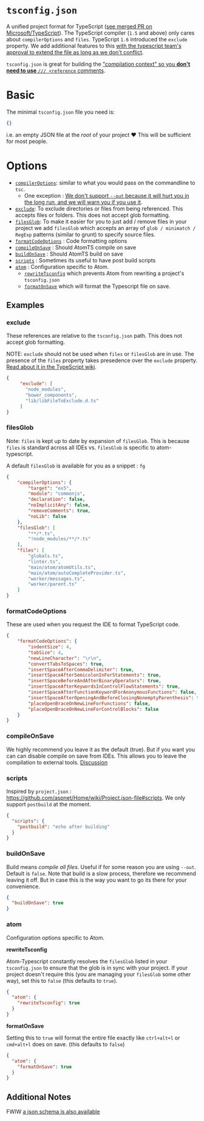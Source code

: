 # `tsconfig.json`
A unified project format for TypeScript ([see merged PR on Microsoft/TypeScript](https://github.com/Microsoft/TypeScript/pull/1692)). The TypeScript compiler (`1.5` and above) only cares about `compilerOptions` and `files`. TypeScript `1.6` introduced the `exclude` property. We add additional features to this [with the typescript team's approval to extend the file as long as we don't conflict](https://github.com/Microsoft/TypeScript/issues/1955).

`tsconfig.json` is great for building the ["compilation context" so you **don't need to use** `/// <reference` comments](http://blog.icanmakethiswork.io/2015/02/hey-tsconfigjson-where-have-you-been.html).

# Basic
The minimal `tsconfig.json` file you need is:
```json
{}
```
i.e. an empty JSON file at the *root* of your project :heart: This will be sufficient for most people.

# Options

* [`compilerOptions`](https://github.com/TypeStrong/atom-typescript/blob/e2fa67c4715189b71430f766ed9a92d9fb3255f9/lib/main/tsconfig/tsconfig.ts#L8-L35): similar to what you would pass on the commandline to `tsc`.
  * One exception : [We don't support `--out` because it will hurt you in the long run, and we will warn you if you use it](https://github.com/TypeStrong/atom-typescript/blob/master/docs/out.md).
* [`exclude`](https://github.com/TypeStrong/atom-typescript/blob/master/docs/tsconfig.md#exclude): To exclude directories or files from being referenced. This accepts files or folders. This does not accept glob formatting.
* [`filesGlob`](https://github.com/TypeStrong/atom-typescript/blob/master/docs/tsconfig.md#filesglob): To make it easier for you to just add / remove files in your project we add `filesGlob` which accepts an array of `glob / minimatch / RegExp` patterns (similar to grunt) to specify source files.
* [`formatCodeOptions`](https://github.com/TypeStrong/atom-typescript/blob/master/docs/tsconfig.md#formatcodeoptions) : Code formatting options
* [`compileOnSave`](https://github.com/TypeStrong/atom-typescript/blob/master/docs/tsconfig.md#compileonsave) : Should AtomTS compile on save
* [`buildOnSave`](https://github.com/TypeStrong/atom-typescript/blob/master/docs/tsconfig.md#buildonsave) : Should AtomTS build on save
* [`scripts`](https://github.com/TypeStrong/atom-typescript/blob/master/docs/tsconfig.md#scripts) : Sometimes its useful to have post build scripts
* [`atom`](https://github.com/TypeStrong/atom-typescript/blob/master/docs/tsconfig.md#atom) : Configuration specific to Atom.
  * [`rewriteTsconfig`](https://github.com/TypeStrong/atom-typescript/blob/master/docs/tsconfig.md#rewriteTsconfig) which prevents Atom from rewriting a project's `tsconfig.json`
  * [`formatOnSave`](https://github.com/TypeStrong/atom-typescript/blob/master/docs/tsconfig.md#formatOnSave) which will format the Typescript file on save.

## Examples

### exclude
These references are relative to the `tsconfig.json` path. This does not accept glob formatting.

NOTE: `exclude` should not be used when `files` or `filesGlob` are in use. The presence of the `files` property takes presedence over the `exclude` property. [Read about it in the TypeScript wiki](https://github.com/Microsoft/TypeScript/wiki/tsconfig.json#details).

```json
{
     "exclude": [
       "node_modules",
       "bower_components",
       "lib/libFileToExclude.d.ts"
     ]
}
```

### filesGlob

Note: `files` is kept up to date by expansion of `filesGlob`.  This is because `files` is standard across all IDEs vs. `filesGlob` is specific to atom-typescript.

A default `filesGlob` is available for you as a snippet : `fg`

```json
{
    "compilerOptions": {
        "target": "es5",
        "module": "commonjs",
        "declaration": false,
        "noImplicitAny": false,
        "removeComments": true,
        "noLib": false
    },
    "filesGlob": [
        "**/*.ts",
        "!node_modules/**/*.ts"
    ],
    "files": [
        "globals.ts",
        "linter.ts",
        "main/atom/atomUtils.ts",
        "main/atom/autoCompleteProvider.ts",
        "worker/messages.ts",
        "worker/parent.ts"
    ]
}
```

### formatCodeOptions
These are used when you request the IDE to format TypeScript code.

```json
{
    "formatCodeOptions": {
        "indentSize": 4,
        "tabSize": 4,
        "newLineCharacter": "\r\n",
        "convertTabsToSpaces": true,
        "insertSpaceAfterCommaDelimiter": true,
        "insertSpaceAfterSemicolonInForStatements": true,
        "insertSpaceBeforeAndAfterBinaryOperators": true,
        "insertSpaceAfterKeywordsInControlFlowStatements": true,
        "insertSpaceAfterFunctionKeywordForAnonymousFunctions": false,
        "insertSpaceAfterOpeningAndBeforeClosingNonemptyParenthesis": false,
        "placeOpenBraceOnNewLineForFunctions": false,
        "placeOpenBraceOnNewLineForControlBlocks": false
    }
}
```

### compileOnSave
We highly recommend you leave it as the default (true). But if you want you can can disable compile on save from IDEs. This allows you to leave the compilation to external tools. [Discussion](https://github.com/Microsoft/TypeScript/issues/2326)

### scripts
Inspired by `project.json` : https://github.com/aspnet/Home/wiki/Project.json-file#scripts. We only support `postbuild` at the moment.

```json
{
  "scripts": {
    "postbuild": "echo after building"
  }
}
```

### buildOnSave
Build means *compile all files*. Useful if for some reason you are using `--out`. Default is `false`. Note that build is a slow process, therefore we recommend leaving it off. But in case this is the way you want to go its there for your convenience.

```json
{
  "buildOnSave": true
}
```

### atom
Configuration options specific to Atom.


**rewriteTsconfig**

Atom-Typescript constantly resolves the `filesGlob` listed in your `tsconfig.json` to ensure that the glob is in sync
with your project. If your project doesn't require this (you are managing your `filesGlob` some other way), set this
to `false` (this defaults to `true`).

```json
{
  "atom": {
    "rewriteTsconfig": true
  }
}
```

**formatOnSave**

Setting this to `true` will format the entire file exactly like `ctrl+alt+l` or `cmd+alt+l` does on save. (this defaults to `false`)

```json
{
  "atom": {
    "formatOnSave": true
  }
}
```

## Additional Notes
FWIW [a json schema is also available](http://json.schemastore.org/tsconfig)
